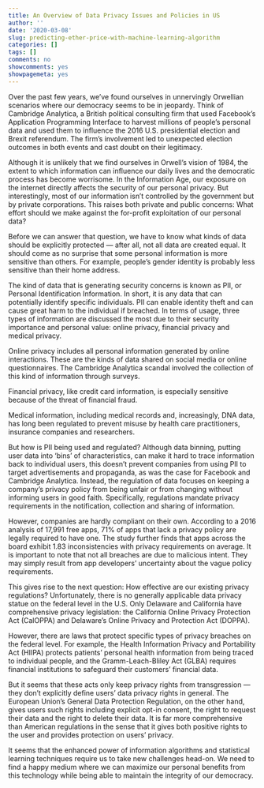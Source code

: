```yaml
---
title: An Overview of Data Privacy Issues and Policies in US
author: ''
date: '2020-03-08'
slug: predicting-ether-price-with-machine-learning-algorithm
categories: []
tags: []
comments: no
showcomments: yes
showpagemeta: yes
---
```

Over the past few years, we’ve found ourselves in unnervingly Orwellian scenarios where our democracy seems to be in jeopardy. Think of Cambridge Analytica, a British political consulting firm that used Facebook’s Application Programming Interface to harvest millions of people’s personal data and used them to influence the 2016 U.S. presidential election and Brexit referendum. The firm’s involvement led to unexpected election outcomes in both events and cast doubt on their legitimacy. 

Although it is unlikely that we find ourselves in Orwell’s vision of 1984, the extent to which information can influence our daily lives and the democratic process has become worrisome. In the Information Age, our exposure on the internet directly affects the security of our personal privacy. But interestingly, most of our information isn’t controlled by the government but by private corporations. This raises both private and public concerns: What effort should we make against the for-profit exploitation of our personal data?

Before we can answer that question, we have to know what kinds of data should be explicitly protected — after all, not all data are created equal. It should come as no surprise that some personal information is more sensitive than others. For example, people’s gender identity is probably less sensitive than their home address. 

The kind of data that is generating security concerns is known as PII, or Personal Identification Information. In short, it is any data that can potentially identify specific individuals. PII can enable identity theft and can cause great harm to the individual if breached. In terms of usage, three types of information are discussed the most due to their security importance and personal value: online privacy, financial privacy and medical privacy. 

Online privacy includes all personal information generated by online interactions. These are the kinds of data shared on social media or online questionnaires. The Cambridge Analytica scandal involved the collection of this kind of information through surveys. 

Financial privacy, like credit card information, is especially sensitive because of the threat of financial fraud. 

Medical information, including medical records and, increasingly, DNA data, has long been regulated to prevent misuse by health care practitioners, insurance companies and researchers.

But how is PII being used and regulated? Although data binning, putting user data into ‘bins’ of characteristics, can make it hard to trace information back to individual users, this doesn’t prevent companies from using PII to target advertisements and propaganda, as was the case for Facebook and Cambridge Analytica. Instead, the regulation of data focuses on keeping a company’s privacy policy from being unfair or from changing without informing users in good faith. Specifically, regulations mandate privacy requirements in the notification, collection and sharing of information. 

However, companies are hardly compliant on their own. According to a 2016 analysis of 17,991 free apps, 71% of apps that lack a privacy policy are legally required to have one. The study further finds that apps across the board exhibit 1.83 inconsistencies with privacy requirements on average. It is important to note that not all breaches are due to malicious intent. They may simply result from app developers’ uncertainty about the vague policy requirements.

This gives rise to the next question: How effective are our existing privacy regulations? Unfortunately, there is no generally applicable data privacy statue on the federal level in the U.S. Only Delaware and California have comprehensive privacy legislation: the California Online Privacy Protection Act (CalOPPA) and Delaware’s Online Privacy and Protection Act (DOPPA). 

However, there are laws that protect specific types of privacy breaches on the federal level. For example, the Health Information Privacy and Portability Act (HIIPA) protects patients’ personal health information from being traced to individual people, and the Gramm-Leach-Bliley Act (GLBA) requires financial institutions to safeguard their customers’ financial data. 

But it seems that these acts only keep privacy rights from transgression — they don’t explicitly define users’ data privacy rights in general. The European Union’s General Data Protection Regulation, on the other hand, gives users such rights including explicit opt-in consent, the right to request their data and the right to delete their data. It is far more comprehensive than American regulations in the sense that it gives both positive rights to the user and provides protection on users’ privacy.

It seems that the enhanced power of information algorithms and statistical learning techniques require us to take new challenges head-on. We need to find a happy medium where we can maximize our personal benefits from this technology while being able to maintain the integrity of our democracy.